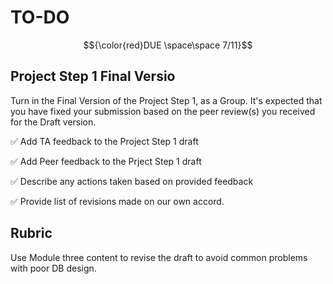 # TO-DO 
$${\color{red}DUE \space\space 7/11}$$
## Project Step 1 Final Versio

Turn in the Final Version of the Project Step 1, as a Group. It's expected that you have fixed your submission based on the peer review(s) you received for the Draft version.

:white_check_mark: Add TA feedback to the Project Step 1 draft
      
:white_check_mark: Add Peer feedback to the Prject Step 1 draft
      
:white_check_mark: Describe any actions taken based on provided feedback
      
:white_check_mark: Provide list of revisions made on our own accord. 

## Rubric

Use Module three content to revise the draft to avoid common problems with poor DB design.